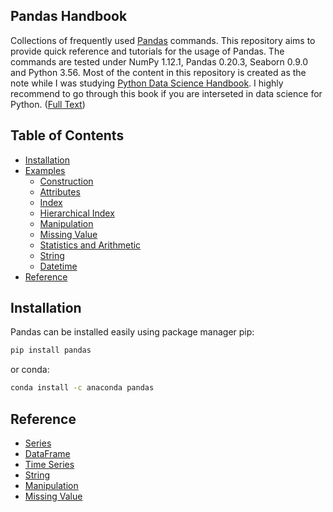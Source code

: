 ## Pandas Handbook
Collections of frequently used [Pandas](https://pandas.pydata.org/) commands. This repository aims to provide quick reference and tutorials for the usage of Pandas. The commands are tested under NumPy 1.12.1, Pandas 0.20.3, Seaborn 0.9.0 and Python 3.56. Most of the content in this repository is created as the note while I was studying [Python Data Science Handbook](http://shop.oreilly.com/product/0636920034919.do). I highly recommend to go through this book if you are interseted in data science for Python. ([Full Text](https://jakevdp.github.io/PythonDataScienceHandbook/))

## Table of Contents
* [Installation](#installation)
* [Examples](notebooks)
    * [Construction](notebooks/construction.ipynb)
    * [Attributes](notebooks/attributes.ipynb)
    * [Index](notebooks/index.ipynb)
    * [Hierarchical Index](notebooks/hierarchical_index.ipynb)
    * [Manipulation](notebooks/manipulation.ipynb)
    * [Missing Value](notebooks/missing_value.ipynb)
    * [Statistics and Arithmetic](notebooks/statistics_and_arithmetic.ipynb)
    * [String](notebooks/string.ipynb)
    * [Datetime](notebooks/datetime.ipynb)
* [Reference](#reference)

## Installation
Pandas can be installed easily using package manager pip:
```bash
pip install pandas
```
or conda:
```bash
conda install -c anaconda pandas
```

## Reference
* [Series](https://pandas.pydata.org/pandas-docs/stable/reference/api/pandas.Series.html)
* [DataFrame](https://pandas.pydata.org/pandas-docs/stable/reference/api/pandas.DataFrame.html)
* [Time Series](https://pandas.pydata.org/pandas-docs/stable/user_guide/timeseries.html)
* [String](https://pandas.pydata.org/pandas-docs/stable/user_guide/text.html)
* [Manipulation](https://pandas.pydata.org/pandas-docs/stable/user_guide/merging.html)
* [Missing Value](https://pandas.pydata.org/pandas-docs/stable/user_guide/missing_data.html)
